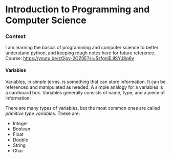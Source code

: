 # Introduction to Programming and Computer Science

### Context

I am learning the basics of programming and computer science to better understand python, and keeping rough notes here for future reference.
Course: https://youtu.be/zOjov-2OZ0E?si=5sfgniEJlSYJ8q6v


#### Variables

Variables, in simple terms, is something that can store information. It can be referenced and manipulated as needed. A simple analogy for a variables is a cardboard box. Variables generally consists of name, type, and a piece of information.

There are many types of variables, but the most common ones are called _primitive type variables_. These are:
* Integer
* Boolean
* Float
* Double
* String
* Char